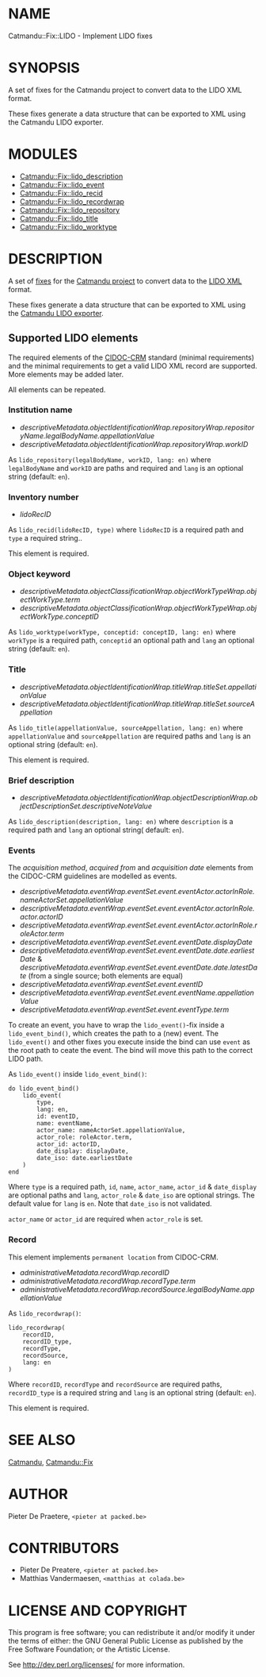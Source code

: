 # NAME

Catmandu::Fix::LIDO - Implement LIDO fixes

# SYNOPSIS

A set of fixes for the Catmandu project to convert data to the LIDO XML format.

These fixes generate a data structure that can be exported to XML using the Catmandu LIDO exporter.

# MODULES

- [Catmandu::Fix::lido\_description](https://metacpan.org/pod/Catmandu::Fix::lido_description)
- [Catmandu::Fix::lido\_event](https://metacpan.org/pod/Catmandu::Fix::lido_event)
- [Catmandu::Fix::lido\_recid](https://metacpan.org/pod/Catmandu::Fix::lido_recid)
- [Catmandu::Fix::lido\_recordwrap](https://metacpan.org/pod/Catmandu::Fix::lido_recordwrap)
- [Catmandu::Fix::lido\_repository](https://metacpan.org/pod/Catmandu::Fix::lido_repository)
- [Catmandu::Fix::lido\_title](https://metacpan.org/pod/Catmandu::Fix::lido_title)
- [Catmandu::Fix::lido\_worktype](https://metacpan.org/pod/Catmandu::Fix::lido_worktype)

# DESCRIPTION

A set of [fixes](http://librecat.org/Catmandu/#fixes-cheat-sheet) for the [Catmandu project](http://librecat.org/) to convert data to the [LIDO XML](http://lido-schema.org/) format.

These fixes generate a data structure that can be exported to XML using the [Catmandu LIDO exporter](https://github.com/LibreCat/Catmandu-LIDO).

## Supported LIDO elements

The required elements of the [CIDOC-CRM](https://www.projectcest.be/wiki/Standaard:CIDOC-richtlijnen) standard (minimal requirements) and the minimal requirements to get a valid LIDO XML record are supported. More elements may be added later.

All elements can be repeated.

### Institution name

* _descriptiveMetadata.objectIdentificationWrap.repositoryWrap.repositoryName.legalBodyName.appellationValue_
* _descriptiveMetadata.objectIdentificationWrap.repositoryWrap.workID_

As `lido_repository(legalBodyName, workID, lang: en)` where `legalBodyName` and `workID` are paths and required and `lang` is an optional string (default: `en`).

### Inventory number

* _lidoRecID_

As `lido_recid(lidoRecID, type)` where `lidoRecID` is a required path and `type` a required string..

This element is required.

### Object keyword

* _descriptiveMetadata.objectClassificationWrap.objectWorkTypeWrap.objectWorkType.term_
* _descriptiveMetadata.objectClassificationWrap.objectWorkTypeWrap.objectWorkType.conceptID_

As `lido_worktype(workType, conceptid: conceptID, lang: en)` where `workType` is a required path, `conceptid` an optional path and `lang` an optional string (default: `en`).

### Title

* _descriptiveMetadata.objectIdentificationWrap.titleWrap.titleSet.appellationValue_
* _descriptiveMetadata.objectIdentificationWrap.titleWrap.titleSet.sourceAppellation_

As `lido_title(appellationValue, sourceAppellation, lang: en)` where `appellationValue` and `sourceAppellation` are required paths and `lang` is an optional string (default: `en`).

This element is required.

### Brief description

* _descriptiveMetadata.objectIdentificationWrap.objectDescriptionWrap.objectDescriptionSet.descriptiveNoteValue_

As `lido_description(description, lang: en)` where `description` is a required path and `lang` an optional string( default: `en`).

### Events

The _acquisition method_, _acquired from_ and _acquisition date_ elements from the CIDOC-CRM guidelines are modelled as events.

* _descriptiveMetadata.eventWrap.eventSet.event.eventActor.actorInRole.nameActorSet.appellationValue_
* _descriptiveMetadata.eventWrap.eventSet.event.eventActor.actorInRole.actor.actorID_
* _descriptiveMetadata.eventWrap.eventSet.event.eventActor.actorInRole.roleActor.term_
* _descriptiveMetadata.eventWrap.eventSet.event.eventDate.displayDate_
* _descriptiveMetadata.eventWrap.eventSet.event.eventDate.date.earliestDate_ &  _descriptiveMetadata.eventWrap.eventSet.event.eventDate.date.latestDate_ (from a single source; both elements are equal)
*  _descriptiveMetadata.eventWrap.eventSet.event.eventID_
*  _descriptiveMetadata.eventWrap.eventSet.event.eventName.appellationValue_
*  _descriptiveMetadata.eventWrap.eventSet.event.eventType.term_

To create an event, you have to wrap the `lido_event()`-fix inside a `lido_event_bind()`, which creates the path to a (new) event. The `lido_event()` and other fixes you execute inside the bind can use `event` as the root path to ceate the event. The bind will move this path to the correct LIDO path.

As `lido_event()` inside `lido_event_bind()`:
>

```
do lido_event_bind()
    lido_event(
        type,
        lang: en,
        id: eventID,
        name: eventName,
        actor_name: nameActorSet.appellationValue,
        actor_role: roleActor.term,
        actor_id: actorID,
        date_display: displayDate,
        date_iso: date.earliestDate
    )
end

```

Where `type` is a required path, `id`, `name`, `actor_name`, `actor_id` & `date_display` are optional paths and `lang`, `actor_role` & `date_iso` are optional strings. The default value for `lang` is `en`. Note that `date_iso` is not validated.

`actor_name` or `actor_id` are required when `actor_role` is set.

### Record

This element implements `permanent location` from CIDOC-CRM.

* _administrativeMetadata.recordWrap.recordID_
* _administrativeMetadata.recordWrap.recordType.term_
* _administrativeMetadata.recordWrap.recordSource.legalBodyName.appellationValue_

As `lido_recordwrap()`:
>

```
lido_recordwrap(
    recordID,
    recordID_type,
    recordType,
    recordSource,
    lang: en
)
```

Where `recordID`, `recordType` and `recordSource` are required paths, `recordID_type` is a required string and `lang` is an optional string (default: `en`).

This element is required.

# SEE ALSO

[Catmandu](https://metacpan.org/pod/Catmandu),
[Catmandu::Fix](https://metacpan.org/pod/Catmandu::Fix)

# AUTHOR

Pieter De Praetere, `<pieter at packed.be>`

# CONTRIBUTORS

- Pieter De Preatere, `<pieter at packed.be>`
- Matthias Vandermaesen, `<matthias at colada.be>`

# LICENSE AND COPYRIGHT

This program is free software; you can redistribute it and/or modify it
under the terms of either: the GNU General Public License as published
by the Free Software Foundation; or the Artistic License.

See http://dev.perl.org/licenses/ for more information.
